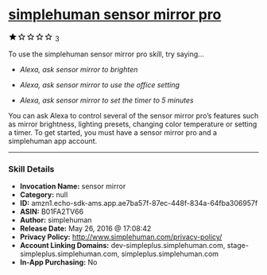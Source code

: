 # [simplehuman sensor mirror pro](http://alexa.amazon.com/#skills/amzn1.echo-sdk-ams.app.ae7ba57f-87ec-448f-834a-64fba306957f)
![1 stars](../../images/ic_star_black_18dp_1x.png)![1 stars](../../images/ic_star_border_black_18dp_1x.png)![1 stars](../../images/ic_star_border_black_18dp_1x.png)![1 stars](../../images/ic_star_border_black_18dp_1x.png)![1 stars](../../images/ic_star_border_black_18dp_1x.png) 3

To use the simplehuman sensor mirror pro skill, try saying...

* *Alexa, ask sensor mirror to brighten*

* *Alexa, ask sensor mirror to use the office setting*

* *Alexa, ask sensor mirror to set the timer to 5 minutes*

You can ask Alexa to control several of the sensor mirror pro’s features such as mirror brightness, lighting presets, changing color temperature or setting a timer. To get started, you must have a sensor mirror pro and a simplehuman app account.

***

### Skill Details

* **Invocation Name:** sensor mirror
* **Category:** null
* **ID:** amzn1.echo-sdk-ams.app.ae7ba57f-87ec-448f-834a-64fba306957f
* **ASIN:** B01FA2TV66
* **Author:** simplehuman
* **Release Date:** May 26, 2016 @ 17:08:42
* **Privacy Policy:** http://www.simplehuman.com/privacy-policy/
* **Account Linking Domains:** dev-simpleplus.simplehuman.com, stage-simpleplus.simplehuman.com, simpleplus.simplehuman.com
* **In-App Purchasing:** No
